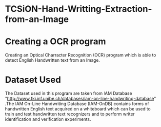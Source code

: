 # TCSiON-Hand-Writting-Extraction-from-an-Image
# **Creating a OCR program**

Creating an Optical Charracter Recognition (OCR) program which is able to detect English Handwritten text from an Image.

# Dataset Used

The Dataset used in this program are taken from IAM Database "http://www.fki.inf.unibe.ch/databases/iam-on-line-handwriting-database" .The IAM On-Line Handwriting Database (IAM-OnDB) contains forms of handwritten English text acquired on a whiteboard which can be used to train and test handwritten text recognizers and to perform writer identification and verification experiments.
